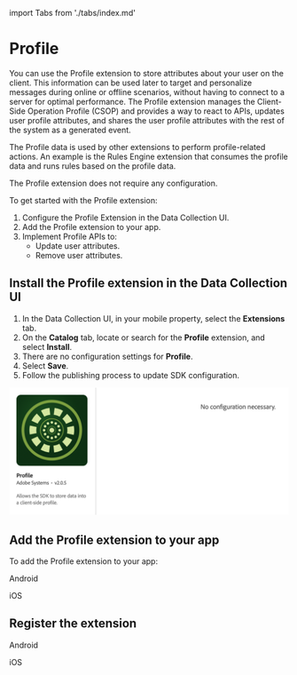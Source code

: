 import Tabs from './tabs/index.md'

# Profile

You can use the Profile extension to store attributes about your user on the client. This information can be used later to target and personalize messages during online or offline scenarios, without having to connect to a server for optimal performance. The Profile extension manages the Client-Side Operation Profile (CSOP) and provides a way to react to APIs, updates user profile attributes, and shares the user profile attributes with the rest of the system as a generated event.

The Profile data is used by other extensions to perform profile-related actions. An example is the Rules Engine extension that consumes the profile data and runs rules based on the profile data.

<InlineAlert variant="info" slots="text"/>

The Profile extension does not require any configuration.

To get started with the Profile extension:

1. Configure the Profile Extension in the Data Collection UI.
2. Add the Profile extension to your app.
3. Implement Profile APIs to:
   * Update user attributes.
   * Remove user attributes.

## Install the Profile extension in the Data Collection UI

1. In the Data Collection UI, in your mobile property, select the **Extensions** tab.
2. On the **Catalog** tab, locate or search for the **Profile** extension, and select **Install**.
3. There are no configuration settings for **Profile**.
4. Select **Save**.
5. Follow the publishing process to update SDK configuration.

![AEP Profile extension configuration](./assets/index/configuration.png)

## Add the Profile extension to your app

To add the Profile extension to your app:

<TabsBlock orientation="horizontal" slots="heading, content" repeat="2"/>

Android

<Tabs query="platform=android&task=add"/>

iOS

<Tabs query="platform=ios-aep&task=add"/>

## Register the extension

<TabsBlock orientation="horizontal" slots="heading, content" repeat="2"/>

Android

<Tabs query="platform=android&task=register"/>

iOS

<Tabs query="platform=ios-aep&task=register"/>

<!--- React Native

<Tabs query="platform=react-native&task=register"/>
